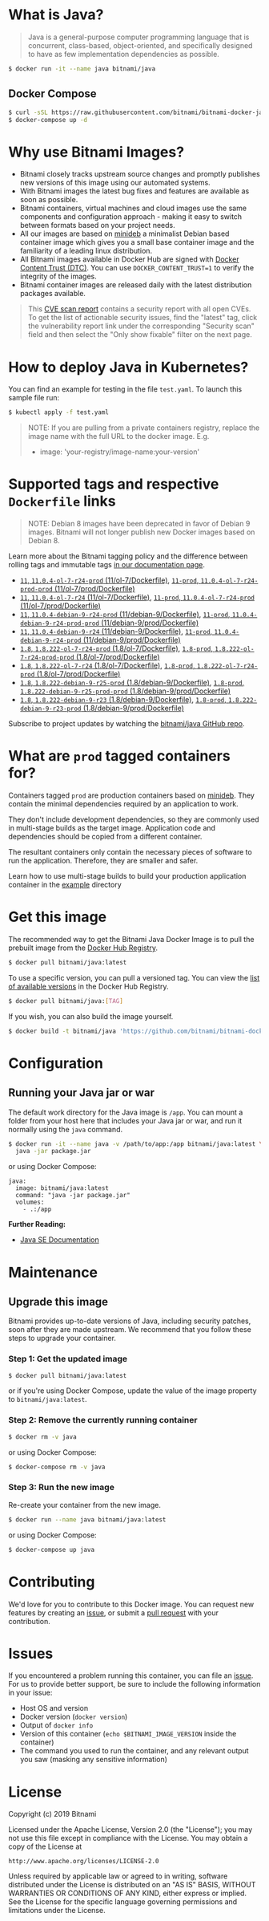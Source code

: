 # What is Java?

> Java is a general-purpose computer programming language that is concurrent, class-based, object-oriented, and specifically designed to have as few implementation dependencies as possible.

```bash
$ docker run -it --name java bitnami/java
```

## Docker Compose

```bash
$ curl -sSL https://raw.githubusercontent.com/bitnami/bitnami-docker-java/master/docker-compose.yml > docker-compose.yml
$ docker-compose up -d
```

# Why use Bitnami Images?

* Bitnami closely tracks upstream source changes and promptly publishes new versions of this image using our automated systems.
* With Bitnami images the latest bug fixes and features are available as soon as possible.
* Bitnami containers, virtual machines and cloud images use the same components and configuration approach - making it easy to switch between formats based on your project needs.
* All our images are based on [minideb](https://github.com/bitnami/minideb) a minimalist Debian based container image which gives you a small base container image and the familiarity of a leading linux distribution.
* All Bitnami images available in Docker Hub are signed with [Docker Content Trust (DTC)](https://docs.docker.com/engine/security/trust/content_trust/). You can use `DOCKER_CONTENT_TRUST=1` to verify the integrity of the images.
* Bitnami container images are released daily with the latest distribution packages available.


> This [CVE scan report](https://quay.io/repository/bitnami/java?tab=tags) contains a security report with all open CVEs. To get the list of actionable security issues, find the "latest" tag, click the vulnerability report link under the corresponding "Security scan" field and then select the "Only show fixable" filter on the next page.

# How to deploy Java in Kubernetes?

You can find an example for testing in the file `test.yaml`. To launch this sample file run:

```bash
$ kubectl apply -f test.yaml
```

> NOTE: If you are pulling from a private containers registry, replace the image name with the full URL to the docker image. E.g.
>
> - image: 'your-registry/image-name:your-version'

# Supported tags and respective `Dockerfile` links

> NOTE: Debian 8 images have been deprecated in favor of Debian 9 images. Bitnami will not longer publish new Docker images based on Debian 8.

Learn more about the Bitnami tagging policy and the difference between rolling tags and immutable tags [in our documentation page](https://docs.bitnami.com/containers/how-to/understand-rolling-tags-containers/).


- [`11`, `11.0.4-ol-7-r24-prod` (11/ol-7/Dockerfile)](https://github.com/bitnami/bitnami-docker-java/blob/11.0.4-ol-7-r24-prod/11/ol-7/Dockerfile), [`11-prod`, `11.0.4-ol-7-r24-prod-prod` (11/ol-7/prod/Dockerfile)](https://github.com/bitnami/bitnami-docker-java/blob/11.0.4-ol-7-r24-prod/11/ol-7/prod/Dockerfile)
- [`11`, `11.0.4-ol-7-r24` (11/ol-7/Dockerfile)](https://github.com/bitnami/bitnami-docker-java/blob/11.0.4-ol-7-r24/11/ol-7/Dockerfile), [`11-prod`, `11.0.4-ol-7-r24-prod` (11/ol-7/prod/Dockerfile)](https://github.com/bitnami/bitnami-docker-java/blob/11.0.4-ol-7-r24/11/ol-7/prod/Dockerfile)
- [`11`, `11.0.4-debian-9-r24-prod` (11/debian-9/Dockerfile)](https://github.com/bitnami/bitnami-docker-java/blob/11.0.4-debian-9-r24-prod/11/debian-9/Dockerfile), [`11-prod`, `11.0.4-debian-9-r24-prod-prod` (11/debian-9/prod/Dockerfile)](https://github.com/bitnami/bitnami-docker-java/blob/11.0.4-debian-9-r24-prod/11/debian-9/prod/Dockerfile)
- [`11`, `11.0.4-debian-9-r24` (11/debian-9/Dockerfile)](https://github.com/bitnami/bitnami-docker-java/blob/11.0.4-debian-9-r24/11/debian-9/Dockerfile), [`11-prod`, `11.0.4-debian-9-r24-prod` (11/debian-9/prod/Dockerfile)](https://github.com/bitnami/bitnami-docker-java/blob/11.0.4-debian-9-r24/11/debian-9/prod/Dockerfile)
- [`1.8`, `1.8.222-ol-7-r24-prod` (1.8/ol-7/Dockerfile)](https://github.com/bitnami/bitnami-docker-java/blob/1.8.222-ol-7-r24-prod/1.8/ol-7/Dockerfile), [`1.8-prod`, `1.8.222-ol-7-r24-prod-prod` (1.8/ol-7/prod/Dockerfile)](https://github.com/bitnami/bitnami-docker-java/blob/1.8.222-ol-7-r24-prod/1.8/ol-7/prod/Dockerfile)
- [`1.8`, `1.8.222-ol-7-r24` (1.8/ol-7/Dockerfile)](https://github.com/bitnami/bitnami-docker-java/blob/1.8.222-ol-7-r24/1.8/ol-7/Dockerfile), [`1.8-prod`, `1.8.222-ol-7-r24-prod` (1.8/ol-7/prod/Dockerfile)](https://github.com/bitnami/bitnami-docker-java/blob/1.8.222-ol-7-r24/1.8/ol-7/prod/Dockerfile)
- [`1.8`, `1.8.222-debian-9-r25-prod` (1.8/debian-9/Dockerfile)](https://github.com/bitnami/bitnami-docker-java/blob/1.8.222-debian-9-r25-prod/1.8/debian-9/Dockerfile), [`1.8-prod`, `1.8.222-debian-9-r25-prod-prod` (1.8/debian-9/prod/Dockerfile)](https://github.com/bitnami/bitnami-docker-java/blob/1.8.222-debian-9-r25-prod/1.8/debian-9/prod/Dockerfile)
- [`1.8`, `1.8.222-debian-9-r23` (1.8/debian-9/Dockerfile)](https://github.com/bitnami/bitnami-docker-java/blob/1.8.222-debian-9-r23/1.8/debian-9/Dockerfile), [`1.8-prod`, `1.8.222-debian-9-r23-prod` (1.8/debian-9/prod/Dockerfile)](https://github.com/bitnami/bitnami-docker-java/blob/1.8.222-debian-9-r23/1.8/debian-9/prod/Dockerfile)

Subscribe to project updates by watching the [bitnami/java GitHub repo](https://github.com/bitnami/bitnami-docker-java).

# What are `prod` tagged containers for?

Containers tagged `prod` are production containers based on [minideb](https://github.com/bitnami/minideb). They contain the minimal dependencies required by an application to work.

They don't include development dependencies, so they are commonly used in multi-stage builds as the target image. Application code and dependencies should be copied from a different container.

The resultant containers only contain the necessary pieces of software to run the application. Therefore, they are smaller and safer.

Learn how to use multi-stage builds to build your production application container in the [example](/example) directory

# Get this image

The recommended way to get the Bitnami Java Docker Image is to pull the prebuilt image from the [Docker Hub Registry](https://hub.docker.com/r/bitnami/java).

```bash
$ docker pull bitnami/java:latest
```

To use a specific version, you can pull a versioned tag. You can view the [list of available versions](https://hub.docker.com/r/bitnami/java/tags/) in the Docker Hub Registry.

```bash
$ docker pull bitnami/java:[TAG]
```

If you wish, you can also build the image yourself.

```bash
$ docker build -t bitnami/java 'https://github.com/bitnami/bitnami-docker-java.git#master:1.8/debian-9'
```

# Configuration

## Running your Java jar or war

The default work directory for the Java image is `/app`. You can mount a folder from your host here that includes your Java jar or war, and run it normally using the `java` command.

```bash
$ docker run -it --name java -v /path/to/app:/app bitnami/java:latest \
  java -jar package.jar
```

or using Docker Compose:

```
java:
  image: bitnami/java:latest
  command: "java -jar package.jar"
  volumes:
    - .:/app
```

**Further Reading:**

  - [Java SE Documentation](https://docs.oracle.com/javase/8/docs/api/)

# Maintenance

## Upgrade this image

Bitnami provides up-to-date versions of Java, including security patches, soon after they are made upstream. We recommend that you follow these steps to upgrade your container.

### Step 1: Get the updated image

```bash
$ docker pull bitnami/java:latest
```

or if you're using Docker Compose, update the value of the image property to `bitnami/java:latest`.

### Step 2: Remove the currently running container

```bash
$ docker rm -v java
```

or using Docker Compose:

```bash
$ docker-compose rm -v java
```

### Step 3: Run the new image

Re-create your container from the new image.

```bash
$ docker run --name java bitnami/java:latest
```

or using Docker Compose:

```bash
$ docker-compose up java
```

# Contributing

We'd love for you to contribute to this Docker image. You can request new features by creating an [issue](https://github.com/bitnami/bitnami-docker-java/issues), or submit a [pull request](https://github.com/bitnami/bitnami-docker-java/pulls) with your contribution.

# Issues

If you encountered a problem running this container, you can file an [issue](https://github.com/bitnami/bitnami-docker-java/issues). For us to provide better support, be sure to include the following information in your issue:

- Host OS and version
- Docker version (`docker version`)
- Output of `docker info`
- Version of this container (`echo $BITNAMI_IMAGE_VERSION` inside the container)
- The command you used to run the container, and any relevant output you saw (masking any sensitive
information)

# License

Copyright (c) 2019 Bitnami

Licensed under the Apache License, Version 2.0 (the "License");
you may not use this file except in compliance with the License.
You may obtain a copy of the License at

    http://www.apache.org/licenses/LICENSE-2.0

Unless required by applicable law or agreed to in writing, software
distributed under the License is distributed on an "AS IS" BASIS,
WITHOUT WARRANTIES OR CONDITIONS OF ANY KIND, either express or implied.
See the License for the specific language governing permissions and
limitations under the License.
